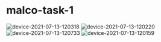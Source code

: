 # malco-task-1

![device-2021-07-13-120318](https://user-images.githubusercontent.com/19555981/125439576-0312a55f-399f-4a4c-b8e9-ef7de156d637.png)
![device-2021-07-13-120220](https://user-images.githubusercontent.com/19555981/125439579-09dea725-e1d8-40eb-94ba-e86fbd5e3ee4.png)
![device-2021-07-13-120733](https://user-images.githubusercontent.com/19555981/125439616-2399b41e-865a-4461-bc54-49174c3a31dd.png)
![device-2021-07-13-120159](https://user-images.githubusercontent.com/19555981/125439619-107d46cb-7b4a-4052-9a60-819cea503b9e.png)

